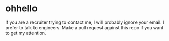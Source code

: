 # ohhello
If you are a recruiter trying to contact me, I will probably ignore your email. I prefer to talk to engineers. Make a pull request against this repo if you want to get my attention.
